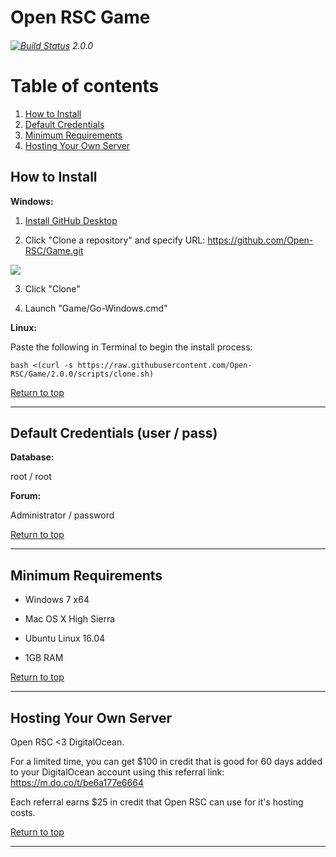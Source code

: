 # Open RSC Game
###### [![Build Status](https://travis-ci.org/Open-RSC/Game.svg?branch=2.0.0)](https://travis-ci.org/Open-RSC/Game) 2.0.0

# Table of contents <a name="top"></a>
1. [How to Install](#install)
2. [Default Credentials](#credentials)
3. [Minimum Requirements](#requirements)
4. [Hosting Your Own Server](#hosting)

## How to Install<a name="install"></a>

<b>Windows:</b>

1. <a href="https://desktop.githubusercontent.com/releases/1.4.1-4eda7cdc/GitHubDesktopSetup.exe">Install GitHub Desktop</a>

2. Click "Clone a repository" and specify URL: https://github.com/Open-RSC/Game.git
<img src="https://i.imgur.com/ZMXUSr7.png"/>

3. Click "Clone"

4. Launch "Game/Go-Windows.cmd"


<b>Linux:</b>

Paste the following in Terminal to begin the install process:

```
bash <(curl -s https://raw.githubusercontent.com/Open-RSC/Game/2.0.0/scripts/clone.sh)
```

[Return to top](#top)
___

## Default Credentials (user / pass)<a name="credentials"></a>

<b>Database:</b>

root / root

<b>Forum:</b>

Administrator / password

[Return to top](#top)
___

## Minimum Requirements<a name="requirements"></a>

* Windows 7 x64

* Mac OS X High Sierra

* Ubuntu Linux 16.04

* 1GB RAM

[Return to top](#top)
___

## Hosting Your Own Server<a name="hosting"></a>

Open RSC <3 DigitalOcean.

For a limited time, you can get $100 in credit that is good for 60 days added to your DigitalOcean account using this referral link: https://m.do.co/t/be6a177e6664

Each referral earns $25 in credit that Open RSC can use for it's hosting costs.

[Return to top](#top)
___
